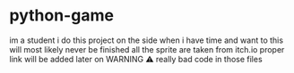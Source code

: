 # python-game
im a student
i do this project on the side when i have time and want to this will most likely never be finished
all the sprite are taken from itch.io proper link will be added later on
WARNING ⚠️  really bad code in those files 
